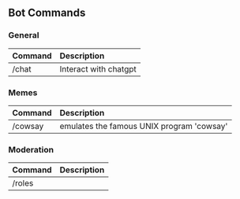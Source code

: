 ## Bot Commands

### General

| Command | Description           | 
|:--------|:----------------------|
| /chat   | Interact with chatgpt | 


### Memes

| Command | Description                               |
|:--------|:------------------------------------------|
| /cowsay | emulates the famous UNIX program 'cowsay' |

### Moderation

| Command | Description                                                                                         |
|:--------|:----------------------------------------------------------------------------------------------------|
| /roles  |                                                                                                     |
